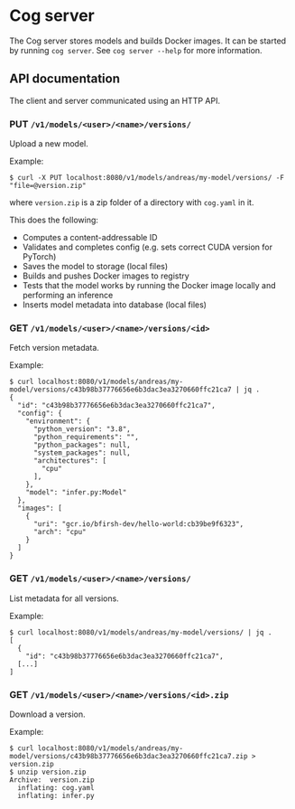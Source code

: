 # Cog server

The Cog server stores models and builds Docker images. It can be started by running `cog server`. See `cog server --help` for more information.

## API documentation

The client and server communicated using an HTTP API.

### PUT `/v1/models/<user>/<name>/versions/`

Upload a new model.

Example:

```
$ curl -X PUT localhost:8080/v1/models/andreas/my-model/versions/ -F "file=@version.zip"
```

where `version.zip` is a zip folder of a directory with `cog.yaml` in it.

This does the following:

- Computes a content-addressable ID
- Validates and completes config (e.g. sets correct CUDA version for PyTorch)
- Saves the model to storage (local files)
- Builds and pushes Docker images to registry
- Tests that the model works by running the Docker image locally and performing an inference
- Inserts model metadata into database (local files)

### GET `/v1/models/<user>/<name>/versions/<id>`

Fetch version metadata.

Example:

```
$ curl localhost:8080/v1/models/andreas/my-model/versions/c43b98b37776656e6b3dac3ea3270660ffc21ca7 | jq .
{
  "id": "c43b98b37776656e6b3dac3ea3270660ffc21ca7",
  "config": {
    "environment": {
      "python_version": "3.8",
      "python_requirements": "",
      "python_packages": null,
      "system_packages": null,
      "architectures": [
        "cpu"
      ],
    },
    "model": "infer.py:Model"
  },
  "images": [
    {
      "uri": "gcr.io/bfirsh-dev/hello-world:cb39be9f6323",
      "arch": "cpu"
    }
  ]
}
```

### GET `/v1/models/<user>/<name>/versions/`

List metadata for all versions.

Example:

```
$ curl localhost:8080/v1/models/andreas/my-model/versions/ | jq .
[
  {
    "id": "c43b98b37776656e6b3dac3ea3270660ffc21ca7",
  [...]
]
```

### GET `/v1/models/<user>/<name>/versions/<id>.zip`

Download a version.

Example:

```
$ curl localhost:8080/v1/models/andreas/my-model/versions/c43b98b37776656e6b3dac3ea3270660ffc21ca7.zip > version.zip
$ unzip version.zip
Archive:  version.zip
  inflating: cog.yaml
  inflating: infer.py
```
